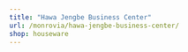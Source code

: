 ```yaml
---
title: "Hawa Jengbe Business Center"
url: /monrovia/hawa-jengbe-business-center/
shop: houseware
---
```

